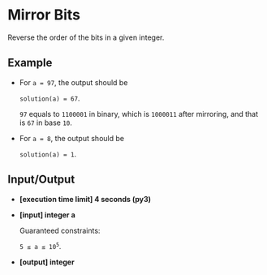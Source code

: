 # Mirror Bits

Reverse the order of the bits in a given integer.

## Example

- For `a = 97`, the output should be

    `solution(a) = 67`.

    `97` equals to `1100001` in binary, which is `1000011` after mirroring, and that is `67` in base `10`.

- For `a = 8`, the output should be

    `solution(a) = 1`.

## Input/Output

- **[execution time limit] 4 seconds (py3)**

- **[input] integer a**

	Guaranteed constraints:

	<code>5 ≤ a ≤ 10<sup>5</sup></code>.

- **[output] integer**


